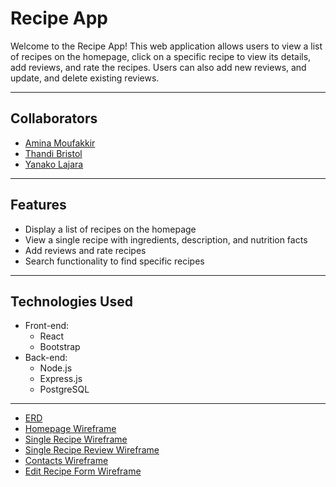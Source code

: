 # Recipe App


Welcome to the Recipe App! This web application allows users to view a list of recipes on the homepage, click on a specific recipe to view its details, add reviews, and rate the recipes. Users can also add new reviews, and update, and delete existing reviews.

---
## Collaborators

- [Amina Moufakkir](https://github.com/Amina-Moufakkir)
- [Thandi Bristol](https://github.com/Thandisb)
- [Yanako Lajara](https://github.com/yanakolajara)
---

## Features

- Display a list of recipes on the homepage
- View a single recipe with ingredients, description, and nutrition facts
- Add reviews and rate recipes
- Search functionality to find specific recipes

---
## Technologies Used

- Front-end:
  - React
  - Bootstrap 
- Back-end:
  - Node.js
  - Express.js
  - PostgreSQL 

---
- [ERD](#erd)
- [Homepage Wireframe](/src/erd-wireframes/homepage.png)
- [Single Recipe Wireframe](/src/erd-wireframes/single-recipe.png)
- [Single Recipe Review Wireframe](/src/erd-wireframes/single-review.png)
- [Contacts Wireframe](/src/erd-wireframes/contact.png)
- [Edit Recipe Form Wireframe](/src/erd-wireframes/edit-form.png)
